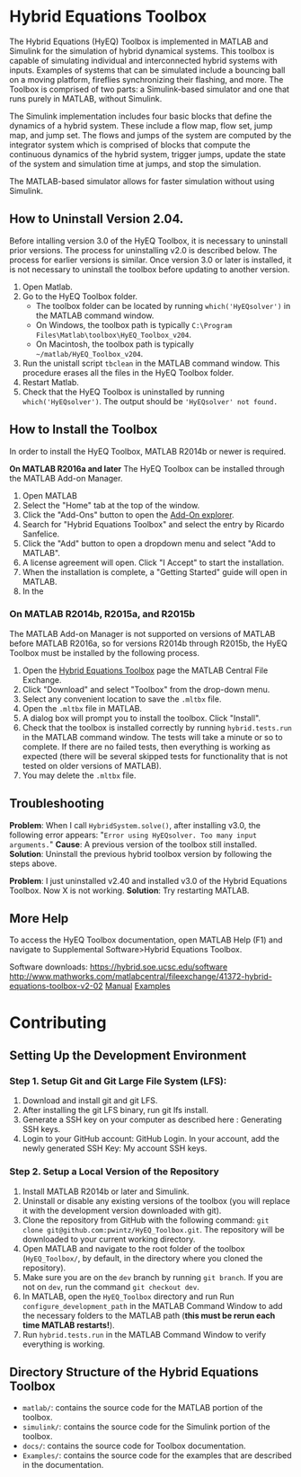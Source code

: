 # Hybrid Equations Toolbox
The Hybrid Equations (HyEQ) Toolbox is implemented in MATLAB and Simulink for the simulation of hybrid dynamical systems. This toolbox is capable of simulating individual and interconnected hybrid systems with inputs. Examples of systems that can be simulated include a bouncing ball on a moving platform, fireflies synchronizing their flashing, and more. The Toolbox is comprised of two parts: a Simulink-based simulator and one that runs purely in MATLAB, without Simulink.

The Simulink implementation includes four basic blocks that define the dynamics of a hybrid system. These include a flow map, flow set, jump map, and jump set. The flows and jumps of the system are computed by the integrator system which is comprised of blocks that compute the continuous dynamics of the hybrid system, trigger jumps, update the state of the system and simulation time at jumps, and stop the simulation. 

The MATLAB-based simulator allows for faster simulation without using Simulink.

## How to Uninstall Version 2.04. 
Before intalling version 3.0 of the HyEQ Toolbox, it is necessary to uninstall prior versions. The process for uninstalling v2.0 is described below. The process for earlier versions is similar. Once version 3.0 or later is installed, it is not necessary to uninstall the toolbox before updating to another version.

1. Open Matlab.
2. Go to the HyEQ Toolbox folder. 
	* The toolbox folder can be located by running `which('HyEQsolver')` in the MATLAB command window.
	* On Windows, the toolbox path is typically `C:\Program Files\Matlab\toolbox\HyEQ_Toolbox_v204`.
    * On Macintosh, the toolbox path is typically `~/matlab/HyEQ_Toolbox_v204`.  
3. Run the unistall script `tbclean` in the MATLAB command window. This procedure erases all the files in the HyEQ Toolbox folder.
4. Restart Matlab.
5. Check that the HyEQ Toolbox is uninstalled by running `which('HyEQsolver')`. The output should be `'HyEQsolver' not found.`

## How to Install the Toolbox

In order to install the HyEQ Toolbox, MATLAB R2014b or newer is required.

**On MATLAB R2016a and later**
The HyEQ Toolbox can be installed through the MATLAB Add-on Manager.

1. Open MATLAB
2. Select the "Home" tab at the top of the window.
3. Click the "Add-Ons" button to open the [Add-On explorer](https://www.mathworks.com/help/matlab/matlab_env/get-add-ons.html).
4. Search for "Hybrid Equations Toolbox" and select the entry by Ricardo Sanfelice.
5. Click the "Add" button to open a dropdown menu and select "Add to MATLAB".
6. A license agreement will open. Click "I Accept" to start the installation.
7. When the installation is complete, a "Getting Started" guide will open in MATLAB. 
8. In the 

### On MATLAB R2014b, R2015a, and R2015b
The MATLAB Add-on Manager is not supported on versions of MATLAB before MATLAB R2016a, so for versions R2014b through R2015b, the HyEQ Toolbox must be installed by the following process.

1. Open the [Hybrid Equations Toolbox](https://www.mathworks.com/matlabcentral/fileexchange/41372-hybrid-equations-toolbox-v2-04) page the MATLAB Central File Exchange.
2. Click "Download" and select "Toolbox" from the drop-down menu.
3. Select any convenient location to save the `.mltbx` file.
4. Open the `.mltbx` file in MATLAB. 
5. A dialog box will prompt you to install the toolbox. Click "Install". 
6. Check that the toolbox is installed correctly by running `hybrid.tests.run` in the MATLAB command window. The tests will take a minute or so to complete. If there are no failed tests, then everything is working as expected (there will be several skipped tests for functionality that is not tested on older versions of MATLAB).
7. You may delete the `.mltbx` file.

## Troubleshooting
**Problem**: When I call `HybridSystem.solve()`, after installing v3.0, the following error appears: "`Error using HyEQsolver. Too many input arguments.`" 
**Cause**: A previous version of the toolbox still installed. 
**Solution**: Uninstall the previous hybrid toolbox version by following the steps above.

**Problem**: I just uninstalled v2.40 and installed v3.0 of the Hybrid Equations Toolbox. Now X is not working.
**Solution**: Try restarting MATLAB.

## More Help

To access the HyEQ Toolbox documentation, open MATLAB Help (F1) and navigate to Supplemental Software>Hybrid Equations Toolbox.

Software downloads:
https://hybrid.soe.ucsc.edu/software
http://www.mathworks.com/matlabcentral/fileexchange/41372-hybrid-equations-toolbox-v2-02
[Manual](https://hybrid.soe.ucsc.edu/biblio/2014/hybrid-equations-hyeq-toolbox)
[Examples](http://hybridsimulator.wordpress.com/)

# Contributing

## Setting Up the Development Environment

### Step 1. Setup Git and Git Large File System (LFS):
1. Download and install git and git LFS. 
1. After installing the git LFS binary, run git lfs install. 
1. Generate a SSH key on your computer as described here : Generating SSH keys.
1. Login to your GitHub account: GitHub Login.
In your account, add the newly generated SSH Key: My account SSH keys.

### Step 2. Setup a Local Version of the Repository
1. Install MATLAB R2014b or later and Simulink.
1. Uninstall or disable any existing versions of the toolbox (you will replace it with the development version downloaded with git).
1. Clone the repository from GitHub with the following command: `git clone git@github.com:pwintz/HyEQ_Toolbox.git`. The repository will be downloaded to your current working directory. 
1. Open MATLAB and navigate to the root folder of the toolbox (`HyEQ_Toolbox/`, by default, in the directory where you cloned the repository).
1. Make sure you are on the `dev` branch by running `git branch`. If you are not on `dev`, run the command `git checkout dev`. 
1. In MATLAB, open the `HyEQ_Toolbox` directory and run Run `configure_development_path` in the MATLAB Command Window to add the necessary folders to the MATLAB path (**this must be rerun each time MATLAB restarts!**).
1. Run `hybrid.tests.run` in the MATLAB Command Window to verify everything is working.

## Directory Structure of the Hybrid Equations Toolbox
* `matlab/`: contains the source code for the MATLAB portion of the toolbox. 
* `simulink/`: contains the source code for the Simulink portion of the toolbox.
* `docs/`: contains the source code for Toolbox documentation.
* `Examples/`: contains the source code for the examples that are described in the documentation.